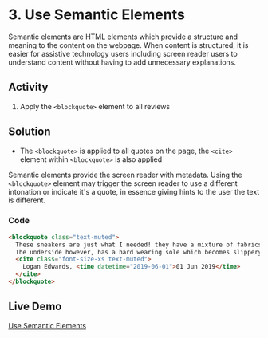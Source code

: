 # 3. Use Semantic Elements
Semantic elements are HTML elements which provide a structure and meaning to the content on the webpage. When content is structured, it is easier for assistive technology users including screen reader users to understand content without having to add unnecessary explanations.

## Activity
1. Apply the `<blockquote>` element to all reviews

## Solution
* The `<blockquote>` is applied to all quotes on the page, the `<cite>` element within `<blockquote>` is also applied

Semantic elements provide the screen reader with metadata. Using the `<blockquote>` element may trigger the screen reader to use a different intonation or indicate it's a quote, in essence giving hints to the user the text is different.

### Code
```html
<blockquote class="text-muted">
  These sneakers are just what I needed! they have a mixture of fabrics, and provide fantastic heel support. 
  The underside however, has a hard wearing sole which becomes slippery in the rain.
  <cite class="font-size-xs text-muted">
    Logan Edwards, <time datetime="2019-06-01">01 Jun 2019</time>
  </cite>
</blockquote>
```

## Live Demo
[Use Semantic Elements](https://canaxess.github.io/ACME-fashion-house/2-add-pagelevel-content/3-use-semantic-elements/finish/)

